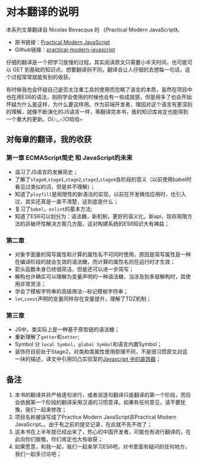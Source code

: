 # 对本翻译的说明

本系列文章翻译自 Nicolas Bevacqua 的 《Practical Modern JavaScript》。

- 原书链接：[Practical Modern JavaScript](https://ponyfoo.com/books/practical-modern-javascript)
- Github链接：[practical-modern-javascript](https://github.com/mjavascript/practical-modern-javascript)

仔细的翻译是一个把学习放慢的过程，其实阅读原文只需要小半天时间，也可能可以 GET 到基础的知识点，想要翻译则不同，翻译会让人仔细的去想每一句话，这个过程常常就能有别的收获。

有时候我也会怀疑自己是否太注重工具的使用而忽略了语言的本质，虽然在项目中也在用ES6的语法，刚刚学会使用的时候也会有一些成就感，但是用多了也会开始怀疑为什么是这样，为什么要这样用。作为前端开发者，理因对这个语言有更深刻的理解，就像不断演化的JS语言一样，等翻译完本书，我的知识库肯定也能得到一个重大的更新。O(∩_∩)O哈哈~


## 对每章的翻译，我的收获

### 第一章 ECMAScript简史 和 JavaScript的未来

- 温习了JS语言的发展简史；
- 了解了`stage0`,`stage1`,`stage2`,`stage3`,`stage4`各阶段的意义（以前使用babel时看见过类似的词，但是并不理解）；
- 知道了`ployfill`是局限性的新语法的实现，以前在开发微信应用时，也引入过，其实还真是一直不清楚，这到底是什么；
- 复习了`babel`，`eslint`的基本方法;
- 知道了ES6可以划分为：语法糖，新机制，更好的语义化，新api，现存局限方法的非破坏性解决方案几方面，这对构建系统的ES6知识大有裨益；


### 第二章
- 对象字面量的简写属性和计算的属性名不可同时使用，原因是简写属性是一种在编译阶段的就会生效的语法糖，而计算的属性名则在运行时才生效；
- 箭头函数本身已经很简洁，但是还可以进一步简写；
- 解构也许确实可以理解为变量声明的一种语法糖，当涉及到多层解构时，其使用非常灵活；
- 学会了模板字符串的高级用法--标记模板字符串；
- `let`,`const`声明的变量同样存在变量提升，理解了TDZ机制；

### 第三章
- JS中，类实际上是一种基于原型链的语法糖；
- 重新理解了`getter`和`setter`;
- Symbol 分 `local Symbol`，`global Symbol`和语言内置Symbol；
- 装饰符目前处于Stage2，对类和类属性使用原理不同，不是很习惯原文对这一块的描述，译文中引用凹凸实验室的[Javascript 中的装饰器](https://aotu.io/notes/2016/10/24/decorator/index.html)；

## 备注
1. 本书的翻译并非严格逐句进行，或者说逐句翻译只是翻译的第一个阶段，而后会依据第一个阶段的翻译采用汉语的习惯意译。如果有任何意见，请不要犹豫，我们一起来修改；
2. 项目名称被误写成了Practice Modern JavaScript非Practical Modern JavaScript。。由于有之前的提交记录，在此就不先不改了；
3. 这本书在上半年就已经出来了，热心的中国开发者，可能也有进行翻译的，在此向你们致敬，你们肯定也大有收获；
4. 如果愿意，和我一起，我们一起来学习ES6吧，对书里面有疑问的任何地方，我们一起多讨论吧；

